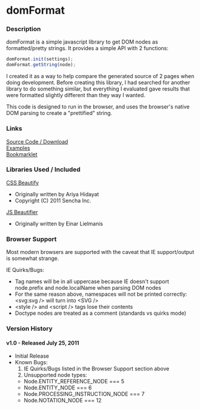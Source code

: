 domFormat
===================


### Description ###

domFormat is a simple javascript library to get DOM nodes as formatted/pretty
strings.  It provides a simple API with 2 functions:  

```javascript
domFormat.init(settings);
domFormat.getString(node);
```

I created it as a way to help compare the generated source of 2 pages when
doing development.  Before creating this library, I had searched for another
library to do something similar, but everything I evaluated gave results
that were formatted slightly different than they way I wanted.  
  
This code is designed to run in the browser, and uses the browser's native 
DOM parsing to create a "prettified" string.  


### Links ###

[Source Code / Download](https://github.com/skratchdot/domFormat/)  
[Examples](http://skratchdot.github.com/domFormat/examples/index-html5.html)  
[Bookmarklet](http://skratchdot.github.com/domFormat/bookmarklet/index.html)

### Libraries Used / Included ###

[CSS Beautify](https://github.com/senchalabs/cssbeautify)
 - Originally written by Ariya Hidayat
 - Copyright (C) 2011 Sencha Inc.  

[JS Beautifier](https://github.com/einars/js-beautify)
 - Originally written by Einar Lielmanis


### Browser Support ###

Most modern browsers are supported with the caveat that IE support/output
is somewhat strange.  
  
IE Quirks/Bugs:  

  * Tag names will be in all uppercase because IE doesn't support 
    node.prefix and node.localName when parsing DOM nodes
  * For the same reason above, namespaces will not be printed 
    correctly: &lt;svg:svg /&gt; will turn into &lt;SVG /&gt;
  * &lt;style /&gt; and &lt;script /&gt; tags lose their contents
  * Doctype nodes are treated as a comment (standards vs quirks mode)


### Version History ###

#### v1.0 - Released July 25, 2011 ####
  * Initial Release
  * Known Bugs:  
    1. IE Quirks/Bugs listed in the Browser Support section above
    2. Unsupported node types:  
      *  Node.ENTITY_REFERENCE_NODE === 5
      *  Node.ENTITY_NODE === 6
      *  Node.PROCESSING_INSTRUCTION_NODE === 7
      *  Node.NOTATION_NODE === 12
  
